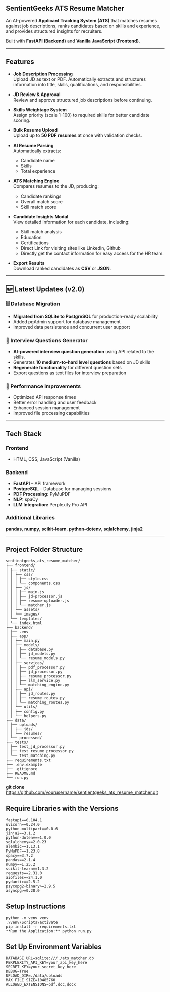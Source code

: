 ## SentientGeeks ATS Resume Matcher

An AI-powered **Applicant Tracking System (ATS)** that matches resumes against job descriptions, ranks candidates based on skills and experience, and provides structured insights for recruiters.

Built with **FastAPI (Backend)** and **Vanilla JavaScript (Frontend)**.

---

## Features

- **Job Description Processing**  
  Upload JD as text or PDF. Automatically extracts and structures information into title, skills, qualifications, and responsibilities.

- **JD Review & Approval**  
  Review and approve structured job descriptions before continuing.

- **Skills Weightage System**  
  Assign priority (scale 1–100) to required skills for better candidate scoring.

- **Bulk Resume Upload**  
  Upload up to **50 PDF resumes** at once with validation checks.

- **AI Resume Parsing**  
  Automatically extracts:
  - Candidate name  
  - Skills  
  - Total experience

- **ATS Matching Engine**  
  Compares resumes to the JD, producing:
  - Candidate rankings  
  - Overall match score  
  - Skill match score

- **Candidate Insights Modal**  
  View detailed information for each candidate, including:
  - Skill match analysis  
  - Education  
  - Certifications
  - Direct Link for visiting sites like LinkedIn, Github
  - Directly get the contact information for easy access for the HR team.

- **Export Results**  
  Download ranked candidates as **CSV** or **JSON**.

---

## 🆕 Latest Updates (v2.0)

### 🗄️ Database Migration
- **Migrated from SQLite to PostgreSQL** for production-ready scalability
- Added pgAdmin support for database management
- Improved data persistence and concurrent user support

### 🎯 Interview Questions Generator
- **AI-powered interview question generation** using API related to the skills.
- Generates **10 medium-to-hard level questions** based on JD skills
- **Regenerate functionality** for different question sets
- Export questions as text files for interview preparation

### 🚀 Performance Improvements
- Optimized API response times
- Better error handling and user feedback
- Enhanced session management
- Improved file processing capabilities

---


## Tech Stack

### Frontend

- HTML, CSS, JavaScript (Vanilla)

### Backend

- **FastAPI** – API framework  
- **PostgreSQL** – Database for managing sessions
- **PDF Processing:** PyMuPDF  
- **NLP:** spaCy  
- **LLM Integration:** Perplexity Pro API

### Additional Libraries

**pandas**, **numpy**, **scikit-learn**, **python-dotenv**, **sqlalchemy**, **jinja2**

---

## Project Folder Structure
```
sentientgeeks_ats_resume_matcher/
├── frontend/
│ ├── static/
│ │ ├── css/
│ │ │ ├── style.css
│ │ │ └── components.css
│ │ ├── js/
│ │ │ ├── main.js
│ │ │ ├── jd-processor.js
│ │ │ ├── resume-uploader.js
│ │ │ └── matcher.js
│ │ └── assets/
│ │ └── images/
│ └── templates/
│ └── index.html
├── backend/
│ ├── .env
│ ├── app/
│ │ ├── main.py
│ │ ├── models/
│ │ │ ├── database.py
│ │ │ ├── jd_models.py
│ │ │ └── resume_models.py
│ │ ├── services/
│ │ │ ├── pdf_processor.py
│ │ │ ├── jd_processor.py
│ │ │ ├── resume_processor.py
│ │ │ ├── llm_service.py
│ │ │ └── matching_engine.py
│ │ ├── api/
│ │ │ ├── jd_routes.py
│ │ │ ├── resume_routes.py
│ │ │ └── matching_routes.py
│ │ └── utils/
│ │ ├── config.py
│ │ └── helpers.py
├── data/
│ ├── uploads/
│ │ ├── jds/
│ │ └── resumes/
│ └── processed/
├── tests/
│ ├── test_jd_processor.py
│ ├── test_resume_processor.py
│ └── test_matching.py
├── requirements.txt
├── .env.example
├── .gitignore
├── README.md
└── run.py
```
**git clone** https://github.com/yourusername/sentientgeeks_ats_resume_matcher.git

## Require Libraries with the Versions
```
fastapi==0.104.1
uvicorn==0.24.0
python-multipart==0.0.6
jinja2==3.1.2
python-dotenv==1.0.0
sqlalchemy==2.0.23
alembic==1.13.1
PyMuPDF==1.23.8
spacy==3.7.2
pandas==2.1.4
numpy==1.25.2
scikit-learn==1.3.2
requests==2.31.0
aiofiles==24.1.0
pydantic==2.5.2
psycopg2-binary>=2.9.5
asyncpg>=0.28.0
```

## Setup Instructions
```
python -m venv venv
.\venv\Scripts\activate
pip install -r requirements.txt
**Run the Application:** python run.py
```

## Set Up Environment Variables
```
DATABASE_URL=sqlite:///./ats_matcher.db
PERPLEXITY_API_KEY=your_api_key_here
SECRET_KEY=your_secret_key_here
DEBUG=True
UPLOAD_DIR=./data/uploads
MAX_FILE_SIZE=10485760
ALLOWED_EXTENSIONS=pdf,doc,docx
```



